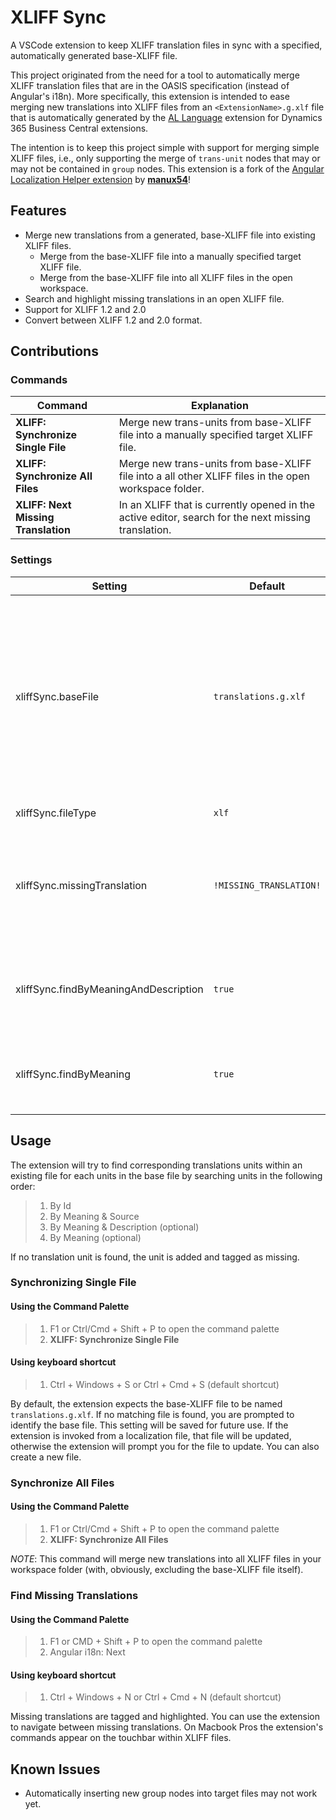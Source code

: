 # XLIFF Sync

A VSCode extension to keep XLIFF translation files in sync with a specified, automatically generated base-XLIFF file.

This project originated from the need for a tool to automatically merge XLIFF translation files that are in the OASIS specification (instead of Angular's i18n).
More specifically, this extension is intended to ease merging new translations into XLIFF files from an `<ExtensionName>.g.xlf` file that is automatically generated by the [AL Language](https://github.com/Microsoft/AL) extension for Dynamics 365 Business Central extensions.

The intention is to keep this project simple with support for merging simple XLIFF files, i.e., only supporting the merge of `trans-unit` nodes that may or may not be contained in `group` nodes.
This extension is a fork of the [Angular Localization Helper extension](https://github.com/manux54/vsc-angular-localization-helper) by **[manux54](https://github.com/manux54)**!

## Features

* Merge new translations from a generated, base-XLIFF file into existing XLIFF files.
  - Merge from the base-XLIFF file into a manually specified target XLIFF file.
  - Merge from the base-XLIFF file into all XLIFF files in the open workspace.
* Search and highlight missing translations in an open XLIFF file.
* Support for XLIFF 1.2 and 2.0
* Convert between XLIFF 1.2 and 2.0 format.

## Contributions

### Commands

| Command | Explanation |
| ------- | ----------- |
| **XLIFF: Synchronize Single File** | Merge new trans-units from base-XLIFF file into a manually specified target XLIFF file. |
| **XLIFF: Synchronize All Files** | Merge new trans-units from base-XLIFF file into a all other XLIFF files in the open workspace folder. |
|**XLIFF: Next Missing Translation** | In an XLIFF that is currently opened in the active editor, search for the next missing translation. |

### Settings

| Setting | Default | Explanation |
| ------- | ------- | ----------- |
| xliffSync.baseFile | `translations.g.xlf` | Specifies which XLIFF file to use as the base (e.g., the generated XLIFF). If the file does not exist, you will be prompted to specify the file to use as base-XLIFF file the next you use the Synchronize command. |
| xliffSync.fileType | `xlf` | The file type (`xlf` or `xlf2`). |
| xliffSync.missingTranslation | `!MISSING_TRANSLATION!` | The placeholder for missing translations for trans-units that were synced/merged into target XLIFF files. |
| xliffSync.findByMeaningAndDescription | `true` | Specifies whether or not the extension will try to find trans-units by meaning and description. |
| xliffSync.findByMeaning | `true` | Specifies whether or not the extension will try to find translation unit by meaning. |

## Usage

The extension will try to find corresponding translations units within an existing file for each units in the base file by searching units in the following order:

> 1.  By Id
> 2.  By Meaning & Source
> 3.  By Meaning & Description (optional)
> 4.  By Meaning (optional)

If no translation unit is found, the unit is added and tagged as missing.

### Synchronizing Single File

#### Using the Command Palette
> 1. F1 or Ctrl/Cmd + Shift + P to open the command palette
> 2. **XLIFF: Synchronize Single File**

#### Using keyboard shortcut

> 1.  Ctrl + Windows + S or Ctrl + Cmd + S (default shortcut)

By default, the extension expects the base-XLIFF file to be named `translations.g.xlf`. If no matching file is found, you are prompted to identify the base file. This setting will be saved for future use. If the extension is invoked from a localization file, that file will be updated, otherwise the extension will prompt you for the file to update. You can also create a new file.

### Synchronize All Files

#### Using the Command Palette

> 1. F1 or Ctrl/Cmd + Shift + P to open the command palette
> 2. **XLIFF: Synchronize All Files**

*NOTE*: This command will merge new translations into all XLIFF files in your workspace folder (with, obviously, excluding the base-XLIFF file itself).

### Find Missing Translations

#### Using the Command Palette

> 1.  F1 or CMD + Shift + P to open the command palette
> 2.  Angular i18n: Next

#### Using keyboard shortcut

> 1.  Ctrl + Windows + N or Ctrl + Cmd + N (default shortcut)

Missing translations are tagged and highlighted. You can use the extension to navigate between missing translations.
On Macbook Pros the extension's commands appear on the touchbar within XLIFF files.

## Known Issues

* Automatically inserting new group nodes into target files may not work yet.